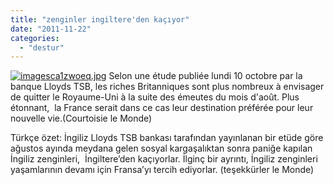```yaml
---
title: "zenginler ingiltere'den kaçıyor"
date: "2011-11-22"
categories: 
  - "destur"
---
```


[![imagesca1zwoeq.jpg](/uploads/2011/11/imagesca1zwoeq.jpg)](/uploads/2011/11/imagesca1zwoeq.jpg "imagesca1zwoeq.jpg") Selon une étude publiée lundi 10 octobre par la banque Lloyds TSB, les riches Britanniques sont plus nombreux à envisager de quitter le Royaume-Uni à la suite des émeutes du mois d'août. Plus étonnant,  la France serait dans ce cas leur destination préférée pour leur nouvelle vie.(Courtoisie le Monde)

Türkçe özet: İngiliz Lloyds TSB bankası tarafından yayınlanan bir etüde göre ağustos ayında meydana gelen sosyal kargaşalıktan sonra paniğe kapılan İngiliz zenginleri,  İngiltere’den kaçıyorlar. İlginç bir ayrıntı, İngiliz zenginleri yaşamlarının devamı için Fransa’yı tercih ediyorlar. (teşekkürler le Monde)
